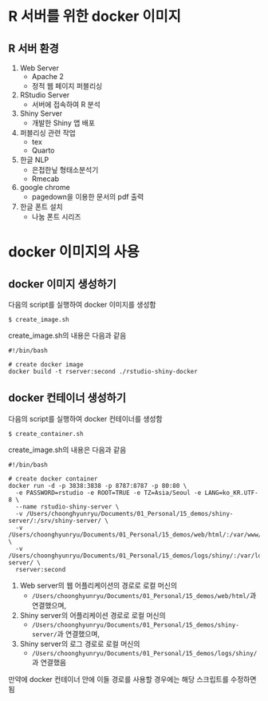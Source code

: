 # R 서버를 위한 docker 이미지

## R 서버 환경

1. Web Server
    - Apache 2
    - 정적 웹 페이지 퍼블리싱
2. RStudio Server
    - 서버에 접속하여 R 분석
3. Shiny Server
    - 개발한 Shiny 앱 배포
4. 퍼블리싱 관련 작업
    - tex
    - Quarto
5. 한글 NLP
    - 은접한닢 형태소분석기
    - Rmecab
6. google chrome
    - pagedown을 이용한 문서의 pdf 출력
7. 한글 폰트 설치
    - 나눔 폰트 시리즈

# docker 이미지의 사용

## docker 이미지 생성하기

다음의 script를 실행하여 docker 이미지를 생성함

````
$ create_image.sh
````

create_image.sh의 내용은 다음과 같음

````
#!/bin/bash

# create docker image
docker build -t rserver:second ./rstudio-shiny-docker

````


## docker 컨테이너 생성하기

다음의 script를 실행하여 docker 컨테이너를 생성함

````
$ create_container.sh
````

create_image.sh의 내용은 다음과 같음

````
#!/bin/bash

# create docker container
docker run -d -p 3838:3838 -p 8787:8787 -p 80:80 \
  -e PASSWORD=rstudio -e ROOT=TRUE -e TZ=Asia/Seoul -e LANG=ko_KR.UTF-8 \
  --name rstudio-shiny-server \
  -v /Users/choonghyunryu/Documents/01_Personal/15_demos/shiny-server/:/srv/shiny-server/ \
  -v /Users/choonghyunryu/Documents/01_Personal/15_demos/web/html/:/var/www/html/ \
  -v /Users/choonghyunryu/Documents/01_Personal/15_demos/logs/shiny/:/var/log/shiny-server/ \
  rserver:second 
````

1. Web server의 웹 어플리케이션의 경로로 로컬 머신의 
    - `/Users/choonghyunryu/Documents/01_Personal/15_demos/web/html/`과 연결했으며,
2. Shiny server의 어플리케이션 경로로 로컬 머신의
    - `/Users/choonghyunryu/Documents/01_Personal/15_demos/shiny-server/`과 연결했으며,
3. Shiny server의 로그 경로로 로컬 머신의     
    - `/Users/choonghyunryu/Documents/01_Personal/15_demos/logs/shiny/`과 연결했음

만약에 docker 컨테이너 안에 이들 경로를 사용할 경우에는 해당 스크립트를 수정하면 됨

